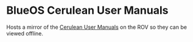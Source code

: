 # BlueOS Cerulean User Manuals

Hosts a mirror of the [Cerulean User Manuals](https://cerulean-sonar.gitbook.io/dvl-75-user-manual/dvl-75-user-manual-overview) on the ROV so they can be viewed offline. 